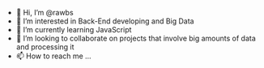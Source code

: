 - 👋 Hi, I’m @rawbs
- 👀 I’m interested in Back-End developing and Big Data
- 🌱 I’m currently learning JavaScript
- 💞️ I’m looking to collaborate on projects that involve big amounts of data and processing it
- 📫 How to reach me ...

<!---
rawbs/rawbs is a ✨ special ✨ repository because its `README.md` (this file) appears on your GitHub profile.
You can click the Preview link to take a look at your changes.
--->
